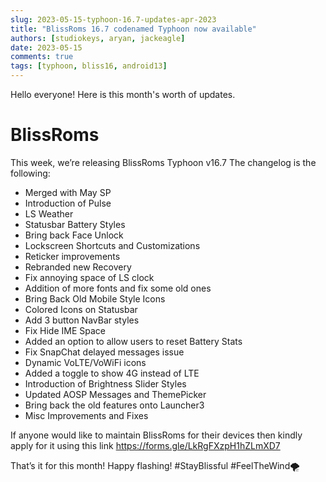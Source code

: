 ```yaml
---
slug: 2023-05-15-typhoon-16.7-updates-apr-2023
title: "BlissRoms 16.7 codenamed Typhoon now available"
authors: [studiokeys, aryan, jackeagle]
date: 2023-05-15
comments: true
tags: [typhoon, bliss16, android13]
---
```


Hello everyone! Here is this month's worth of updates.

# BlissRoms

This week, we’re releasing BlissRoms Typhoon v16.7 The changelog is the following:
- Merged with May SP
- Introduction of Pulse
- LS Weather 
- Statusbar Battery Styles
- Bring back Face Unlock
- Lockscreen Shortcuts and Customizations
- Reticker improvements
- Rebranded new Recovery
- Fix annoying space of LS clock
- Addition of more fonts and fix some old ones
- Bring Back Old Mobile Style Icons
- Colored Icons on Statusbar
- Add 3 button NavBar styles
- Fix Hide IME Space
- Added an option to allow users to reset Battery Stats
- Fix SnapChat delayed messages issue
- Dynamic VoLTE/VoWiFi icons
- Added a toggle to show 4G instead of LTE
- Introduction of Brightness Slider Styles
- Updated AOSP Messages and ThemePicker
- Bring back the old features onto Launcher3
- Misc Improvements and Fixes


If anyone would like to maintain BlissRoms for their devices then kindly apply for it using this link https://forms.gle/LkRgFXzpH1hZLmXD7

That’s it for this month! Happy flashing!
#StayBlissful #FeelTheWind🌪
